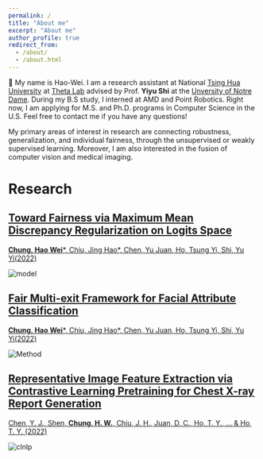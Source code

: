 ```yaml
---
permalink: /
title: "About me"
excerpt: "About me"
author_profile: true
redirect_from: 
  - /about/
  - /about.html
---
```


  👋 My name is Hao-Wei. I am a research assistant at National [Tsing Hua University](https://nthu-en.site.nthu.edu.tw/) at [Theta Lab](http://theta.cs.nthu.edu.tw/) advised by Prof. **Yiyu Shi** at the [Unversity of Notre Dame](https://www.nd.edu/). During my B.S study, I interned at AMD and Point Robotics. Right now, I am applying for M.S. and Ph.D. programs in Computer Science in the U.S. Feel free to contact me if you have any questions!

My primary areas of interest in research are connecting robustness, generalization, and individual fairness, through the unsupervised or weakly supervised learning. Moreover, I am also interested in the fusion of computer vision and medical imaging.


Research
======
## [Toward Fairness via Maximum Mean Discrepancy Regularization on Logits Space](#code)

[**Chung, Hao Wei***, Chiu, Jing Hao*, Chen, Yu Juan, Ho, Tsung Yi, Shi, Yu Yi(2022)](#code)

![model](https://user-images.githubusercontent.com/43490777/203787809-cb81e18e-108d-46db-8cb5-bdfbd87a6641.png)

## [Fair Multi-exit Framework for Facial Attribute Classification](#code)

[**Chung, Hao Wei***, Chiu, Jing Hao*, Chen, Yu Juan, Ho, Tsung Yi, Shi, Yu Yi(2022)](#code)

![Method](https://user-images.githubusercontent.com/43490777/203788375-ea59d791-942f-4d42-87df-26a9f577b381.png)



## [Representative Image Feature Extraction via Contrastive Learning Pretraining for Chest X-ray Report Generation](#code)

[Chen, Y. J., Shen, **Chung, H. W.**, Chiu, J. H., Juan, D. C., Ho, T. Y., ... & Ho, T. Y. (2022)](#code)

![clnlp](https://user-images.githubusercontent.com/43490777/203788648-9d0aad88-07bd-4920-9346-988b8968227c.png)


